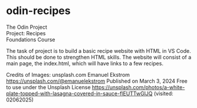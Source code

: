 # odin-recipes

The Odin Project  
Project: Recipes  
Foundations Course  

The task of project is to build a basic recipe website with HTML in VS Code. This should be done to strengthen HTML skills.
The website will consist of a main page, the index.html, which will have links to a few recipes.

Credits of Images:
unsplash.com
Emanuel Ekstrom
https://unsplash.com/@emanuelekstrom
Published on March 3, 2024
Free to use under the Unsplash License
https://unsplash.com/photos/a-white-plate-topped-with-lasagna-covered-in-sauce-flEUTTwGlJQ (visited: 02062025)
